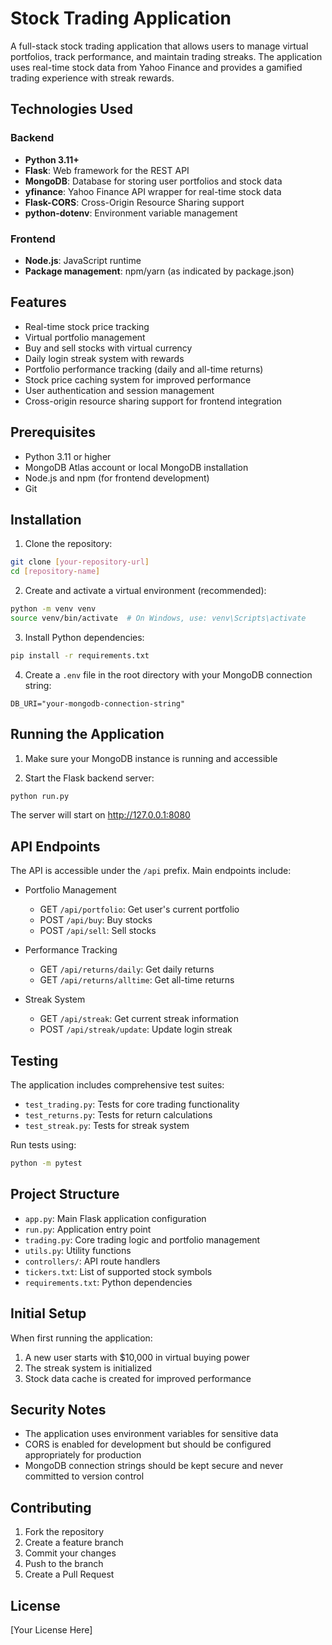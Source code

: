 # Stock Trading Application

A full-stack stock trading application that allows users to manage virtual portfolios, track performance, and maintain trading streaks. The application uses real-time stock data from Yahoo Finance and provides a gamified trading experience with streak rewards.

## Technologies Used

### Backend
- **Python 3.11+**
- **Flask**: Web framework for the REST API
- **MongoDB**: Database for storing user portfolios and stock data
- **yfinance**: Yahoo Finance API wrapper for real-time stock data
- **Flask-CORS**: Cross-Origin Resource Sharing support
- **python-dotenv**: Environment variable management

### Frontend
- **Node.js**: JavaScript runtime
- **Package management**: npm/yarn (as indicated by package.json)

## Features

- Real-time stock price tracking
- Virtual portfolio management
- Buy and sell stocks with virtual currency
- Daily login streak system with rewards
- Portfolio performance tracking (daily and all-time returns)
- Stock price caching system for improved performance
- User authentication and session management
- Cross-origin resource sharing support for frontend integration

## Prerequisites

- Python 3.11 or higher
- MongoDB Atlas account or local MongoDB installation
- Node.js and npm (for frontend development)
- Git

## Installation

1. Clone the repository:
```bash
git clone [your-repository-url]
cd [repository-name]
```

2. Create and activate a virtual environment (recommended):
```bash
python -m venv venv
source venv/bin/activate  # On Windows, use: venv\Scripts\activate
```

3. Install Python dependencies:
```bash
pip install -r requirements.txt
```

4. Create a `.env` file in the root directory with your MongoDB connection string:
```
DB_URI="your-mongodb-connection-string"
```

## Running the Application

1. Make sure your MongoDB instance is running and accessible

2. Start the Flask backend server:
```bash
python run.py
```
The server will start on http://127.0.0.1:8080

## API Endpoints

The API is accessible under the `/api` prefix. Main endpoints include:

- Portfolio Management
  - GET `/api/portfolio`: Get user's current portfolio
  - POST `/api/buy`: Buy stocks
  - POST `/api/sell`: Sell stocks

- Performance Tracking
  - GET `/api/returns/daily`: Get daily returns
  - GET `/api/returns/alltime`: Get all-time returns

- Streak System
  - GET `/api/streak`: Get current streak information
  - POST `/api/streak/update`: Update login streak

## Testing

The application includes comprehensive test suites:
- `test_trading.py`: Tests for core trading functionality
- `test_returns.py`: Tests for return calculations
- `test_streak.py`: Tests for streak system

Run tests using:
```bash
python -m pytest
```

## Project Structure

- `app.py`: Main Flask application configuration
- `run.py`: Application entry point
- `trading.py`: Core trading logic and portfolio management
- `utils.py`: Utility functions
- `controllers/`: API route handlers
- `tickers.txt`: List of supported stock symbols
- `requirements.txt`: Python dependencies

## Initial Setup

When first running the application:
1. A new user starts with $10,000 in virtual buying power
2. The streak system is initialized
3. Stock data cache is created for improved performance

## Security Notes

- The application uses environment variables for sensitive data
- CORS is enabled for development but should be configured appropriately for production
- MongoDB connection strings should be kept secure and never committed to version control

## Contributing

1. Fork the repository
2. Create a feature branch
3. Commit your changes
4. Push to the branch
5. Create a Pull Request

## License

[Your License Here] 